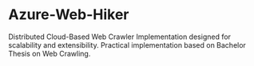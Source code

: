 # Azure-Web-Hiker
Distributed Cloud-Based Web Crawler Implementation designed for scalability and extensibility. Practical implementation based on Bachelor Thesis on Web Crawling.
